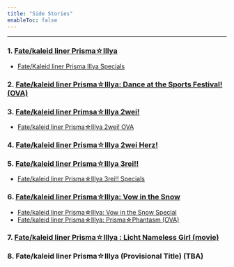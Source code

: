```yaml
---
title: "Side Stories"
enableToc: false
---
```

***


### 1. <a href="https://anilist.co/anime/14829/Fatekaleid-liner-PrismaIllya/" target="_blank" rel="noopener"><span>Fate/kaleid liner Prisma☆Illya</span> </a>

   - <a href="https://anilist.co/anime/19109/FateKaleid-liner-Prisma-Illya-Specials/" target="_blank" rel="noopener"><span>Fate/Kaleid liner Prisma Illya Specials</span> </a>
   
### 2. <a href="https://anilist.co/anime/18851/Fatekaleid-liner-PrismaIllya-Dance-at-the-Sports-Festival/" target="_blank" rel="noopener"><span>Fate/kaleid liner Prisma☆Illya: Dance at the Sports Festival! (OVA)</span> </a>
### 3. <a href="https://anilist.co/anime/20467/Fatekaleid-liner-PrismaIllya-2wei/" target="_blank" rel="noopener"><span>Fate/kaleid liner Primsa☆Illya 2wei! </span> </a>

   - <a href="https://anilist.co/anime/20862/Fatekaleid-liner-PrismaIllya-2wei-OVA/" target="_blank" rel="noopener"><span>Fate/kaleid liner Prisma☆Illya 2wei! OVA</span> </a>

### 4. <a href="https://anilist.co/anime/20845/Fatekaleid-liner-PrismaIllya-2wei-Herz/" target="_blank" rel="noopener"><span>Fate/kaleid liner Prisma☆Illya 2wei Herz!</span> </a>
### 5. <a href="https://anilist.co/anime/21379/Fatekaleid-liner-PrismaIllya-3rei/" target="_blank" rel="noopener"><span>Fate/kaleid liner Prisma☆Illya 3rei!!</span> </a>

   - <a href="https://anilist.co/anime/87488/Fatekaleid-liner-PrismaIllya-3rei-Specials/" target="_blank" rel="noopener"><span>Fate/kaleid liner Prisma☆Illya 3rei!! Specials</span> </a>

### 6. <a href="https://anilist.co/anime/97757/Fatekaleid-liner-PrismaIllya-Vow-in-the-Snow/" target="_blank" rel="noopener"><span>Fate/kaleid liner Prisma☆Illya: Vow in the Snow</span> </a>

   - <a href="https://anilist.co/anime/101100/Fatekaleid-liner-PrismaIllya-Sekka-no-Chikai--Kuro-Sakura-no-Heya/" target="_blank" rel="noopener"><span>Fate/kaleid liner Prisma☆Illya: Vow in the Snow Special</span> </a>
   - <a href="https://anilist.co/anime/100269/Fatekaleid-liner-PrismaIllya-PrismaPhantasm/" target="_blank" rel="noopener"><span>Fate/kaleid liner Prisma☆Illya: Prisma☆Phantasm (OVA)</span> </a>

### 7. <a href="https://anilist.co/anime/118743/Fatekaleid-liner-PrismaIllya-Licht-Nameless-Girl/" target="_blank" rel="noopener"><span>Fate/kaleid liner Prisma☆Illya : Licht Nameless Girl (movie)</span> </a>
### 8. Fate/kaleid liner Prisma☆Illya (Provisional Title) (TBA)
